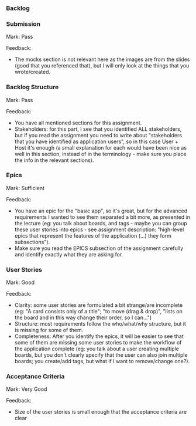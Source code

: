 ### Backlog

### Submission

Mark: Pass

Feedback: 
* The mocks section is not relevant here as the images are from the slides (good that you referenced that), but I will only look at the things that
you wrote/created.


### Backlog Structure

Mark: Pass

Feedback:
* You have all mentioned sections for this assignment.
* Stakeholders: for this part, I see that you identified ALL stakeholders, but if you read the assignment you need to write about "stakeholders that you have identified as application users",
so in this case User + Host it's enough (a small explanation for each would have been nice as well in this section, instead of in the terminology - make sure you place the info in the relevant sections).

### Epics

Mark: Sufficient

Feedback: 
* You have an epic for the "basic app", so it's great, but for the advanced requirements I wanted to see them separated a bit more,
as presented in the lecture (eg: you talk about boards, and tags - maybe you can group these user stories into epics - see assignment description:
"high-level epics that represent the features of the application (...) they form subsections").
* Make sure you read the EPICS subsection of the assignment carefully and identify exactly what they are asking for.

### User Stories

Mark: Good

Feedback:
* Clarity: some user stories are formulated a bit strange/are incomplete (eg: "A card consists only of a title"; "to move (drag & drop)", "lists on the board and in this way change their order, so I can...")
* Structure: most requirements follow the who/what/why structure, but it is missing for some of them.
* Completeness: After you identify the epics, it will be easier to see that some of them are missing some user stories to make the workflow of the application complete (eg: you talk about a user creating 
multiple boards, but you don't clearly specify that the user can also join multiple boards; you create/add tags, but what if I want to remove/change one?).

### Acceptance Criteria

Mark: Very Good

Feedback: 
* Size of the user stories is small enough that the acceptance criteria are clear



